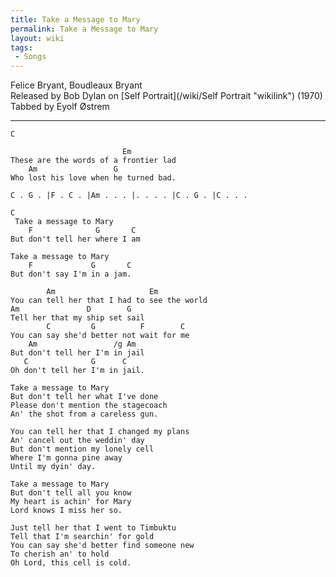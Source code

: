 ```yaml
---
title: Take a Message to Mary
permalink: Take a Message to Mary
layout: wiki
tags:
 - Songs
---
```


Felice Bryant, Boudleaux Bryant  
Released by Bob Dylan on [Self Portrait](/wiki/Self Portrait "wikilink")
(1970)  
Tabbed by Eyolf Østrem

* * * * *

    C

                             Em
    These are the words of a frontier lad
        Am                 G
    Who lost his love when he turned bad.

    C . G . |F . C . |Am . . . |. . . . |C . G . |C . . .

    C
     Take a message to Mary
        F              G       C
    But don't tell her where I am

    Take a message to Mary
        F             G       C
    But don't say I'm in a jam.

            Am                     Em
    You can tell her that I had to see the world
    Am               D        G
    Tell her that my ship set sail
            C         G          F        C
    You can say she'd better not wait for me
        Am                 /g Am
    But don't tell her I'm in jail
       C              G      C
    Oh don't tell her I'm in jail.

    Take a message to Mary
    But don't tell her what I've done
    Please don't mention the stagecoach
    An' the shot from a careless gun.

    You can tell her that I changed my plans
    An' cancel out the weddin' day
    But don't mention my lonely cell
    Where I'm gonna pine away
    Until my dyin' day.

    Take a message to Mary
    But don't tell all you know
    My heart is achin' for Mary
    Lord knows I miss her so.

    Just tell her that I went to Timbuktu
    Tell that I'm searchin' for gold
    You can say she'd better find someone new
    To cherish an' to hold
    Oh Lord, this cell is cold.
